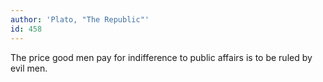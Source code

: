 ```yaml
---
author: 'Plato, "The Republic"'
id: 458
---
```


The price good men pay for indifference to public affairs is to be ruled by evil men.
